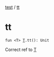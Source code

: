 [test](index.md) / [tt](./tt.md)

# tt

`fun <T> `[`T`](tt.md#T)`.tt(): Unit`

Correct ref to [T](tt.md#T)

